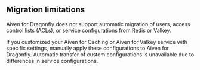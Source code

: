 ## Migration limitations

Aiven for Dragonfly does not support automatic migration of users, access control lists
(ACLs), or service configurations from Redis or Valkey.

If you customized your Aiven for Caching or Aiven for Valkey service with specific
settings, manually apply these configurations to Aiven for Dragonfly. Automatic transfer
of custom configurations is unavailable due to differences in service configurations.
